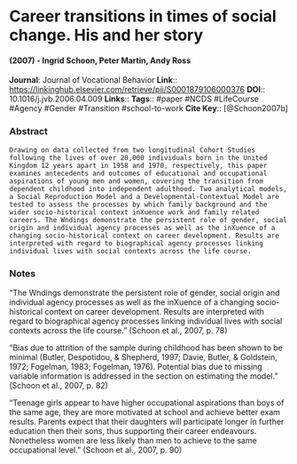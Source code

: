 # Career transitions in times of social change. His and her story
#### (2007) - Ingrid Schoon, Peter Martin, Andy Ross
**Journal**: Journal of Vocational Behavior
**Link**:: https://linkinghub.elsevier.com/retrieve/pii/S0001879106000376
**DOI**:: 10.1016/j.jvb.2006.04.009
**Links**:: 
**Tags**:: #paper #NCDS #LifeCourse #Agency #Gender #Transition #school-to-work 
**Cite Key**:: [@Schoon2007b]

### Abstract

```
Drawing on data collected from two longitudinal Cohort Studies following the lives of over 20,000 individuals born in the United Kingdom 12 years apart in 1958 and 1970, respectively, this paper examines antecedents and outcomes of educational and occupational aspirations of young men and women, covering the transition from dependent childhood into independent adulthood. Two analytical models, a Social Reproduction Model and a Developmental-Contextual Model are tested to assess the processes by which family background and the wider socio-historical context inXuence work and family related careers. The Wndings demonstrate the persistent role of gender, social origin and individual agency processes as well as the inXuence of a changing socio-historical context on career development. Results are interpreted with regard to biographical agency processes linking individual lives with social contexts across the life course.
```

### Notes

“The Wndings demonstrate the persistent role of gender, social origin and individual agency processes as well as the inXuence of a changing socio-historical context on career development. Results are interpreted with regard to biographical agency processes linking individual lives with social contexts across the life course.” (Schoon et al., 2007, p. 78)

“Bias due to attrition of the sample during childhood has been shown to be minimal (Butler, Despotidou, & Shepherd, 1997; Davie, Butler, & Goldstein, 1972; Fogelman, 1983; Fogelman, 1976). Potential bias due to missing variable information is addressed in the section on estimating the model.” (Schoon et al., 2007, p. 82)

“Teenage girls appear to have higher occupational aspirations than boys of the same age, they are more motivated at school and achieve better exam results. Parents expect that their daughters will participate longer in further education then their sons, thus supporting their career endeavours. Nonetheless women are less likely than men to achieve to the same occupational level.” (Schoon et al., 2007, p. 90)